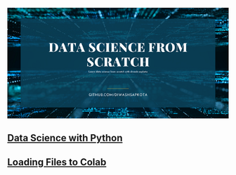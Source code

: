 ![Data Science with Diwash](https://github.com/diwashsapkota/DATA-SCIENCE-FROM-SCRATCH/blob/main/DATA%20SCIENCE%20FROM%20SCRATCH.png)

## [Data Science with Python](https://github.com/diwashsapkota/DSLearning/tree/main/Python)

## [Loading Files to Colab](https://github.com/diwashsapkota/DSLearning/blob/main/Loading_CSV_files_to_Colab.ipynb)
